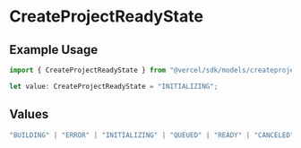# CreateProjectReadyState

## Example Usage

```typescript
import { CreateProjectReadyState } from "@vercel/sdk/models/createprojectop.js";

let value: CreateProjectReadyState = "INITIALIZING";
```

## Values

```typescript
"BUILDING" | "ERROR" | "INITIALIZING" | "QUEUED" | "READY" | "CANCELED"
```